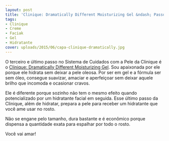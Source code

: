 ```yaml
---
layout: post
title: 'Clinique: Dramatically Different Moisturizing Gel &ndash; Passo 3'
tags:
- Clinique
- Creme
- Faciak
- Gel
- Hidratante
cover: uploads/2015/06/capa-clinique-dramatically.jpg
---
```


O terceiro e último passo no Sistema de Cuidados com a Pele da Clinique é o <a href="http://www.clinique.com.br/products/spp/index.tmpl?CATEGORY_ID=CAT1574&amp;PRODUCT_ID=PROD5047">Clinique: Dramatically Different Moisturizing Gel</a>. Sou apaixonada por ele porque ele hidrata sem deixar a pele oleosa. Por ser em gel e a fórmula ser sem óleo, consegue suavizar, amaciar e aperfeiçoar sem deixar aquele brilho que incomoda e ocasionar cravos.

Ele é diferente porque sozinho não tem o mesmo efeito quando potencializado por um hidratante facial em seguida. Esse último passo da Clinique, além de hidratar, prepara a pele para receber um hidratante que você ame usar no rosto.

Não se engane pelo tamanho, dura bastante e é econômico porque dispensa a quantidade exata para espalhar por todo o rosto.

Você vai amar!
